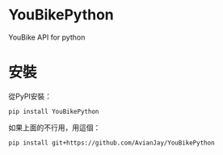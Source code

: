# YouBikePython
YouBike API for python
# 安裝
從PyPI安裝：
```shell
pip install YouBikePython
```
如果上面的不行用，用這個：
```shell
pip install git+https://github.com/AvianJay/YouBikePython
```